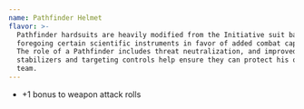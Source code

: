 ```yaml
---
name: Pathfinder Helmet
flavor: >-
  Pathfinder hardsuits are heavily modified from the Initiative suit baseline,
  foregoing certain scientific instruments in favor of added combat capability.
  The role of a Pathfinder includes threat neutralization, and improved
  stabilizers and targeting controls help ensure they can protect his or her
  team.
---
```

- +1 bonus to weapon attack rolls